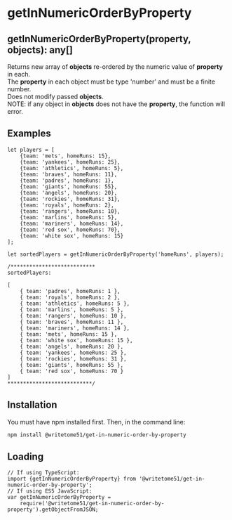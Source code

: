 # getInNumericOrderByProperty

## getInNumericOrderByProperty(property, objects): any[]

Returns new array of <b>objects</b> re-ordered by the numeric value of <b>property</b> in each.  
The <b>property</b> in each object must be type 'number' and must be a finite number.  
Does not modify passed <b>objects</b>.  
NOTE: if any object in <b>objects</b> does not have the <b>property</b>, the function will error.

## Examples
```
let players = [
	{team: 'mets', homeRuns: 15},
	{team: 'yankees', homeRuns: 25},
	{team: 'athletics', homeRuns: 5},
	{team: 'braves', homeRuns: 11},
	{team: 'padres', homeRuns: 1},
	{team: 'giants', homeRuns: 55},
	{team: 'angels', homeRuns: 20},
	{team: 'rockies', homeRuns: 31},
	{team: 'royals', homeRuns: 2},
	{team: 'rangers', homeRuns: 10},
	{team: 'marlins', homeRuns: 5},
	{team: 'mariners', homeRuns: 14},
	{team: 'red sox', homeRuns: 70},
	{team: 'white sox', homeRuns: 15}
];

let sortedPlayers = getInNumericOrderByProperty('homeRuns', players);

/***************************
sortedPlayers:

[ 
    { team: 'padres', homeRuns: 1 },
    { team: 'royals', homeRuns: 2 },
    { team: 'athletics', homeRuns: 5 },
    { team: 'marlins', homeRuns: 5 },
    { team: 'rangers', homeRuns: 10 },
    { team: 'braves', homeRuns: 11 },
    { team: 'mariners', homeRuns: 14 },
    { team: 'mets', homeRuns: 15 },
    { team: 'white sox', homeRuns: 15 },
    { team: 'angels', homeRuns: 20 },
    { team: 'yankees', homeRuns: 25 },
    { team: 'rockies', homeRuns: 31 },
    { team: 'giants', homeRuns: 55 },
    { team: 'red sox', homeRuns: 70 } 
]
***************************/
```

## Installation

You must have npm installed first.  Then, in the command line:

```bash
npm install @writetome51/get-in-numeric-order-by-property
```

## Loading
```
// If using TypeScript:
import {getInNumericOrderByProperty} from '@writetome51/get-in-numeric-order-by-property';
// If using ES5 JavaScript:
var getInNumericOrderByProperty = 
    require('@writetome51/get-in-numeric-order-by-property').getObjectFromJSON;
```

